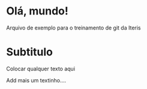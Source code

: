 # Olá, mundo!

Arquivo de exemplo para o treinamento de git da Iteris

# Subtitulo

Colocar qualquer texto aqui

Add mais um textinho....